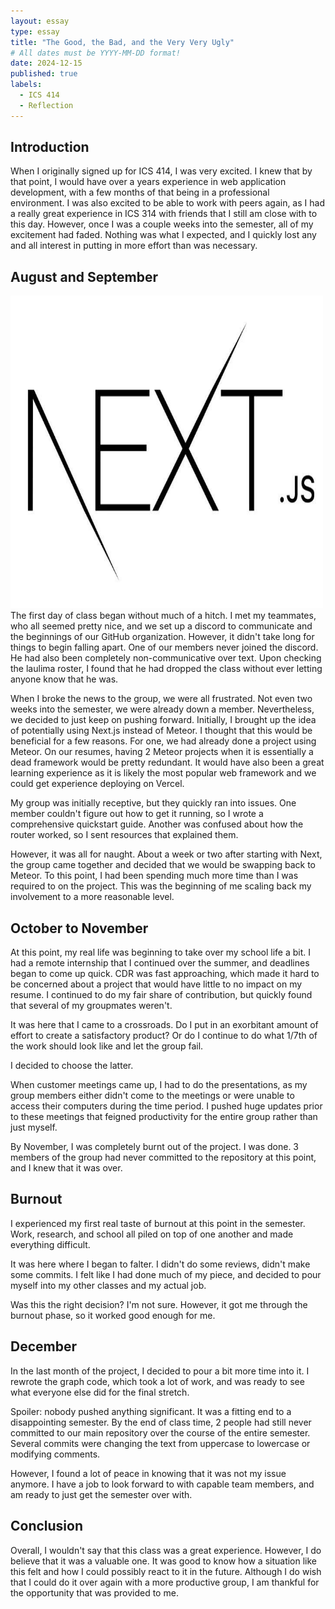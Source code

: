 ```yaml
---
layout: essay
type: essay
title: "The Good, the Bad, and the Very Very Ugly"
# All dates must be YYYY-MM-DD format!
date: 2024-12-15
published: true
labels:
  - ICS 414
  - Reflection
---
```


## Introduction

When I originally signed up for ICS 414, I was very excited. I knew that by that point, I would have over a years experience in web application development, with a few months of that being in a professional environment. I was also excited to be able to work with peers again, as I had a really great experience in ICS 314 with friends that I still am close with to this day. However, once I was a couple weeks into the semester, all of my excitement had faded. Nothing was what I expected, and I quickly lost any and all interest in putting in more effort than was necessary.

## August and September
<img class="img-fluid" src="../img/github.jpg" width="500" height="500">
The first day of class began without much of a hitch. I met my teammates, who all seemed pretty nice, and we set up a discord to communicate and the beginnings of our GitHub organization. However, it didn't take long for things to begin falling apart. One of our members never joined the discord. He had also been completely non-communicative over text. Upon checking the laulima roster, I found that he had dropped the class without ever letting anyone know that he was.

When I broke the news to the group, we were all frustrated. Not even two weeks into the semester, we were already down a member. Nevertheless, we decided to just keep on pushing forward. Initially, I brought up the idea of potentially using Next.js instead of Meteor. I thought that this would be beneficial for a few reasons. For one, we had already done a project using Meteor. On our resumes, having 2 Meteor projects when it is essentially a dead framework would be pretty redundant. It would have also been a great learning experience as it is likely the most popular web framework and we could get experience deploying on Vercel.

My group was initially receptive, but they quickly ran into issues. One member couldn't figure out how to get it running, so I wrote a comprehensive quickstart guide. Another was confused about how the router worked, so I sent resources that explained them.

However, it was all for naught. About a week or two after starting with Next, the group came together and decided that we would be swapping back to Meteor. To this point, I had been spending much more time than I was required to on the project. This was the beginning of me scaling back my involvement to a more reasonable level.

## October to November

At this point, my real life was beginning to take over my school life a bit. I had a remote internship that I continued over the summer, and deadlines began to come up quick. CDR was fast approaching, which made it hard to be concerned about a project that would have little to no impact on my resume. I continued to do my fair share of contribution, but quickly found that several of my groupmates weren't.

It was here that I came to a crossroads. Do I put in an exorbitant amount of effort to create a satisfactory product? Or do I continue to do what 1/7th of the work should look like and let the group fail.

I decided to choose the latter.

When customer meetings came up, I had to do the presentations, as my group members either didn't come to the meetings or were unable to access their computers during the time period. I pushed huge updates prior to these meetings that feigned productivity for the entire group rather than just myself.

By November, I was completely burnt out of the project. I was done. 3 members of the group had never committed to the repository at this point, and I knew that it was over.

## Burnout

I experienced my first real taste of burnout at this point in the semester. Work, research, and school all piled on top of one another and made everything difficult.

It was here where I began to falter. I didn't do some reviews, didn't make some commits. I felt like I had done much of my piece, and decided to pour myself into my other classes and my actual job.

Was this the right decision? I'm not sure. However, it got me through the burnout phase, so it worked good enough for me.

## December

In the last month of the project, I decided to pour a bit more time into it. I rewrote the graph code, which took a lot of work, and was ready to see what everyone else did for the final stretch.

Spoiler: nobody pushed anything significant. It was a fitting end to a disappointing semester. By the end of class time, 2 people had still never committed to our main repository over the course of the entire semester. Several commits were changing the text from uppercase to lowercase or modifying comments. 

However, I found a lot of peace in knowing that it was not my issue anymore. I have a job to look forward to with capable team members, and am ready to just get the semester over with.

## Conclusion

Overall, I wouldn't say that this class was a great experience. However, I do believe that it was a valuable one. It was good to know how a situation like this felt and how I could possibly react to it in the future. Although I do wish that I could do it over again with a more productive group, I am thankful for the opportunity that was provided to me.